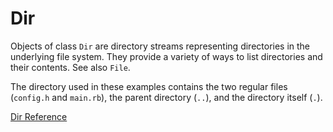 # Dir

Objects of class `Dir` are directory streams representing directories in the
underlying file system. They provide a variety of ways to list directories and
their contents. See also `File`.

The directory used in these examples contains the two regular files
(`config.h` and `main.rb`), the parent directory (`..`), and the directory
itself (`.`).

[Dir Reference](http://ruby-doc.org/core-2.5.0/Dir.html)